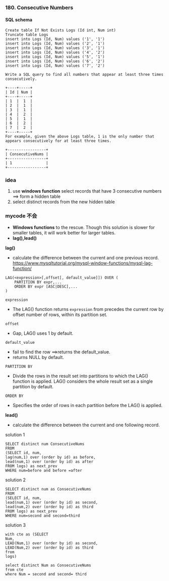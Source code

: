 ### 180. Consecutive Numbers

#### SQL schema
```mysql
Create table If Not Exists Logs (Id int, Num int)
Truncate table Logs
insert into Logs (Id, Num) values ('1', '1')
insert into Logs (Id, Num) values ('2', '1')
insert into Logs (Id, Num) values ('3', '1')
insert into Logs (Id, Num) values ('4', '2')
insert into Logs (Id, Num) values ('5', '1')
insert into Logs (Id, Num) values ('6', '2')
insert into Logs (Id, Num) values ('7', '2')
```

```
Write a SQL query to find all numbers that appear at least three times consecutively.

+----+-----+
| Id | Num |
+----+-----+
| 1  |  1  |
| 2  |  1  |
| 3  |  1  |
| 4  |  2  |
| 5  |  1  |
| 6  |  2  |
| 7  |  2  |
+----+-----+
For example, given the above Logs table, 1 is the only number that appears consecutively for at least three times.

+-----------------+
| ConsecutiveNums |
+-----------------+
| 1               |
+-----------------+
```

### idea
1. use **windows function** select records that have 3 consecutive numbers ==> form a hidden table
2. select distinct records from the new hidden table

### mycode 不会
* **Windows functions** to the rescue. Though this solution is slower for smaller tables, it will work better for larger tables.
* **lag(),lead()**

 **lag()** 
* calculate the difference between the current and one previous record.
https://www.mysqltutorial.org/mysql-window-functions/mysql-lag-function/

```mysql
LAG(<expression>[,offset[, default_value]]) OVER (
    PARTITION BY expr,...
    ORDER BY expr [ASC|DESC],...
)
```

`expression`
* The LAG() function returns `expression` from precedes the current row by offset number of rows,  within its partition set.

`offset`
* Gap, LAG() uses 1 by default.

`default_value`
* fail to find the row ==>returns the default_value. 
* returns NULL by default.

`PARTITION BY`
* Divide the rows in the result set into partitions to which the LAG() function is applied. 
 LAG() considers the whole result set as a single partition by default.

`ORDER BY`
* Specifies the order of rows in each partition before the LAG() is applied.


 **lead()**
* calculate the difference between the current and one following record.

solution 1
```mysql
SELECT distinct num ConsecutiveNums
FROM
(SELECT id, num,
lag(num,1) over (order by id) as before,
lead(num,1) over (order by id) as after
FROM logs) as next_prev
WHERE num=before and before =after
```
solution 2
```mysql
SELECT distinct num as ConsecutiveNums
FROM
(SELECT id, num,
lead(num,1) over (order by id) as second,
lead(num,2) over (order by id) as third
FROM logs) as next_prev
WHERE num=second and second=third
```
solution 3
```mysql
with cte as (SELECT
Num,
LEAD(Num,1) over (order by id) as second,
LEAD(Num,2) over (order by id) as third
from
logs)

select distinct Num as ConsecutiveNums
from cte
where Num = second and second= third
```
